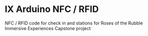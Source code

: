 # IX Arduino NFC / RFID

NFC / RFID code for check in and stations for Roses of the Rubble Immersive Experiences Capstone project
